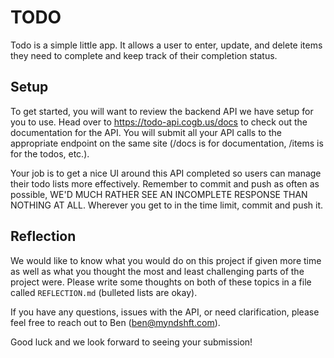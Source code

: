 # TODO

Todo is a simple little app. It allows a user to enter, update, and delete items they 
need to complete and keep track of their completion status.

## Setup

To get started, you will want to review the backend API we have setup for you to use.
Head over to https://todo-api.cogb.us/docs to check out the documentation for the API. 
You will submit all your API calls to the appropriate endpoint on the same site 
(/docs is for documentation, /items is for the todos, etc.).


Your job is to get a nice UI around this API completed so users can manage their todo
lists more effectively. Remember to commit and push as often as possible, 
WE'D MUCH RATHER SEE AN INCOMPLETE RESPONSE THAN NOTHING AT ALL. Wherever you get 
to in the time limit, commit and push it.

## Reflection

We would like to know what you would do on this project if
given more time as well as what you thought the most and least
challenging parts of the project were. Please write some thoughts on
both of these topics in a file called `REFLECTION.md` (bulleted lists
are okay).

If you have any questions, issues with the API, or need clarification, please feel
free to reach out to Ben (ben@myndshft.com). 

Good luck and we look forward to seeing your submission!
